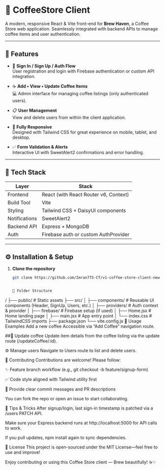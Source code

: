 # 🚀 CoffeeStore Client

A modern, responsive React & Vite front-end for **Brew Haven**, a Coffee Store web application. Seamlessly integrated with backend APIs to manage coffee items and user authentication.

---

## 🌟 Features

- 🚪 **Sign In / Sign Up / Auth Flow**  
  User registration and login with Firebase authentication or custom API integration.

- ☕ **Add • View • Update Coffee Items**  
  💻 Admin interface for managing coffee listings (only authenticated users).

- 📋 **User Management**  
  View and delete users from within the client application.

- 📱 **Fully Responsive**  
  Designed with Tailwind CSS for great experience on mobile, tablet, and desktop.

- ✅ **Form Validation & Alerts**  
  Interactive UI with SweetAlert2 confirmations and error handling.

---

## 🧱 Tech Stack

| Layer         | Stack                                  |
|---------------|----------------------------------------|
| Frontend      | React (with React Router v6, Context) |
| Build Tool    | Vite                                   |
| Styling       | Tailwind CSS + DaisyUI components     |
| Notifications | SweetAlert2                            |
| Backend API   | Express + MongoDB                      |
| Auth          | Firebase auth or custom AuthProvider   |

---

## ⚙️ Installation & Setup

1. **Clone the repository**  
   ```bash
   git clone https://github.com/Imran775-CT/v1-coffee-store-client-new.git

   
   🚧 Folder Structure
/
├── public/                  # Static assets
├── src/
│   ├── components/          # Reusable UI components (Header, SignUp, Users, etc.)
│   ├── providers/           # Auth context & provider
│   ├── firebase/            # Firebase setup (if used)
│   ├── Home.jsx             # Home landing page
│   ├── main.jsx             # App entry point
│   └── index.css            # TailwindCSS imports
├── package.json
└── vite.config.js
🧩 Usage Examples
Add a new coffee
Accessible via “Add Coffee” navigation route.

##🧩 Update coffee
Update item details from the coffee listing via the update route (/updateCoffee/:id).

⚙️ Manage users
Navigate to Users route to list and delete users.

🤝 Contributing
Contributions are welcome! Please follow:

✨ Feature branch workflow (e.g., git checkout -b feature/signup-form)

✅ Code style aligned with Tailwind utility first

📖 Provide clear commit messages and PR descriptions

You can fork the repo or open an issue to start collaborating.

🧠 Tips & Tricks
After signup/login, last sign-in timestamp is patched via a /users PATCH API.

Make sure your Express backend runs at http://localhost:5000 for API calls to work.

If you pull updates, npm install again to sync dependencies.

📄 License
This project is open-sourced under the MIT License—feel free to use and improve!

Enjoy contributing or using this Coffee Store client — Brew beautifully! ☕✨
